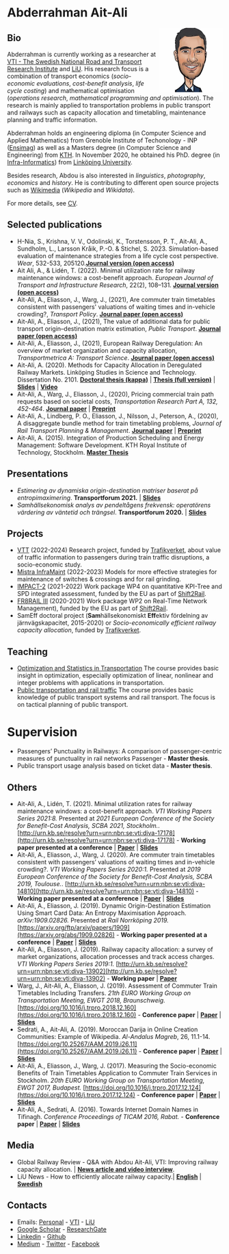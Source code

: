 # Abderrahman Ait-Ali
<img src="https://github.com/abdeaitali/abdeaitali.github.io/raw/master/images/sketch.jpg" width=150 align=right>

## Bio
Abderrahman is currently working as a researcher at [VTI - The Swedish National Road and Transport Research Institute](https://www.vti.se/en/employees/abderrahman-ait-ali) and [LiU](https://liu.se/en/employee/abdai17). His research focus is a combination of transport economics (*socio-economic evaluations*, *cost-benefit analysis*, *life cycle costing*) and mathematical optimisation (*operations research*, *mathematical programming and optimisation*). The research is mainly applied to transportation problems in public transport and railways such as capacity allocation and timetabling, maintenance planning and traffic information.

Abderrahman holds an engineering diploma (in Computer Science and Applied Mathematics) from Grenoble Institute of Techonology - INP ([Ensimag](https://ensimag.grenoble-inp.fr/)) as well as a Masters degree (in Computer Science and Engineering) from [KTH](https://www.kth.se/profile/abde). In November 2020, he obtained his PhD. degree (in [Infra-Informatics](https://liu.se/en/article/forskarutbildning-i-infrainformatik)) from [Linköping University](https://liu.se/en/about-liu).

Besides research, Abdou is also interested in *linguistics*, *photography*, *economics* and *history*. He is contributing to different open source projects such as [Wikimedia](https://meta.wikimedia.org/wiki/User:Abdeaitali) (*Wikipedia* and *Wikidata*).

For more details, see [CV](https://github.com/abdeaitali/abdeaitali.github.io/raw/master/files/cv.pdf).

## Selected publications
* H-Nia, S., Krishna, V. V., Odolinski, K., Torstensson, P. T., Ait-Ali, A., Sundholm, L., Larsson Kråik, P.-O. & Stichel, S. 2023. Simulation-based evaluation of maintenance strategies from a life cycle cost perspective. *Wear*, 532-533, 205120.**[Journal version (open access)](https://doi.org/10.1016/j.wear.2023.205120)**
* Ait Ali, A., & Lidén, T. (2022). Minimal utilization rate for railway maintenance windows: a cost-benefit approach. *European Journal of Transport and Infrastructure Research*, 22(2), 108–131. **[Journal version (open access)](https://doi.org/10.18757/ejtir.2022.22.2.6130)**
* Ait-Ali, A., Eliasson, J., Warg, J., (2021), Are commuter train timetables consistent with passengers' valuations of waiting times and in-vehicle crowding?, *Transport Policy*. **[Journal paper (open access)](https://dx.doi.org/10.1016/j.tranpol.2021.11.025)**
* Ait-Ali, A., Eliasson, J., (2021), The value of additional data for public transport origin–destination matrix estimation, *Public Transport*. **[Journal paper (open access)](https://doi.org/10.1007/s12469-021-00282-0)**
* Ait-Ali, A., Eliasson, J., (2021), European Railway Deregulation: An overview of market organization and capacity allocation, *Transportmetrica A: Transport Science*. **[Journal paper (open access)](https://doi.org/10.1080/23249935.2021.1885521)** 
* Ait-Ali, A. (2020). Methods for Capacity Allocation in Deregulated Railway Markets. Linköping Studies in Science and Technology. Dissertation No. 2101. **[Doctoral thesis (kappa)](https://doi.org/10.3384/diss.diva-170193)** | **[Thesis (full version)](https://github.com/abdeaitali/abdeaitali.github.io/raw/master/files/phdthesis.pdf)** | **[Slides](https://github.com/abdeaitali/abdeaitali.github.io/raw/master/files/slides/phd.pdf)** | **[Video](https://youtu.be/5EsgU053MHU)**
* Ait-Ali, A., Warg, J., Eliasson, J., (2020), Pricing commercial train path requests based on societal costs, *Transportation Research Part A, 132, 452-464*. **[Journal paper](https://doi.org/10.1016/j.tra.2019.12.005)** | **[Preprint](https://github.com/abdeaitali/abdeaitali.github.io/raw/master/files/TP1.pdf)**
* Ait-Ali, A., Lindberg, P. O., Eliasson, J., Nilsson, J., Peterson, A., (2020), A disaggregate bundle method for train timetabling problems, *Journal of Rail Transport Planning & Management*. **[Journal paper](https://doi.org/10.1016/j.jrtpm.2020.100200)** | **[Preprint](https://github.com/abdeaitali/abdeaitali.github.io/raw/master/files/BM.pdf)**
* Ait-Ali, A. (2015). Integration of Production Scheduling and Energy Management: Software Development. KTH Royal Institute of Technology, Stockholm. **[Master Thesis](http://urn.kb.se/resolve?urn=urn:nbn:se:kth:diva-160136)**

## Presentations
* *Estimering av dynamiska origin-destination matriser baserat på entropimaximering*. **Transportforum 2021.** | **[Slides](https://github.com/abdeaitali/abdeaitali.github.io/raw/master/files/slides/tf21.pdf)**
* *Samhällsekonomisk analys av pendeltågens frekvensk: operatörens värdering av väntetid och trängsel*. **Transportforum 2020.** | **[Slides](https://github.com/abdeaitali/abdeaitali.github.io/raw/master/files/slides/tf20.pdf)**

## Projects
* [VTT](https://github.com/abdeaitali/VTT) (2022-2024) Research project, funded by [Trafikverket](https://www.trafikverket.se/), about value of traffic information to passengers during train traffic disruptions, a socio-economic study.
* [Mistra InfraMaint](https://mistrainframaint.se/en/our-projects/) (2022-2023) Models for more effective strategies for maintenance of switches & crossings and for rail grinding.
* [IMPACT-2](https://projects.shift2rail.org/s2r_ipcc_n.aspx?p=IMPACT-2) (2021-2022) Work package WP4 on quantitative KPI-Tree and SPD integrated assessment, funded by the EU as part of [Shift2Rail](https://shift2rail.org/).
* [FR8RAIL III](https://projects.shift2rail.org/s2r_ip5_n.aspx?p=FR8RAIL%20iii) (2020-2021) Work package WP2 on Real-Time Network Management), funded by the EU as part of [Shift2Rail](https://shift2rail.org/).
* SamEff doctoral project (**Sam**hällsekonomiskt **Eff**ektiv fördelning av järnvägskapacitet, 2015-2020) or *Socio-economically efficient railway capacity allocation*, funded by [Trafikverket](https://www.trafikverket.se/).

## Teaching
* [Optimization and Statistics in Transportation](https://studieinfo.liu.se/en/kurs/TNK127/ht-2023) The course provides basic insight in optimization, especially optimization of linear, nonlinear and integer problems with applications in transportation. 
* [Public transportation and rail traffic](https://studieinfo.liu.se/en/kurs/TNK125) The course provides basic knowledge of public transport systems and rail transport. The focus is on tactical planning of public transport.

# Supervision
* Passengers’ Punctuality in Railways: A comparison of passenger-centric measures of punctuality in rail networks Passenger - **Master thesis**.
* Public transport usage analysis based on ticket data - **Master thesis**.

## Others
* Ait-Ali, A., Lidén, T. (2021). Minimal utilization rates for railway maintenance windows: a cost-benefit approach. *VTI Working Papers Series 2021:8.* Presented at *2021 European Conference of the Society for Benefit-Cost Analysis, SCBA 2021, Stockholm.*. [http://urn.kb.se/resolve?urn=urn:nbn:se:vti:diva-17178](http://urn.kb.se/resolve?urn=urn:nbn:se:vti:diva-17178) - **Working paper presented at a conference** | **[Paper](https://github.com/abdeaitali/abdeaitali.github.io/raw/master/files/vtiwps21_8.pdf)** | **[Slides](https://github.com/abdeaitali/abdeaitali.github.io/raw/master/files/slides/scba21.pdf)**
* Ait-Ali, A., Eliasson, J., Warg, J. (2020). Are commuter train timetables consistent with passengers’ valuations of waiting times and in-vehicle crowding?. *VTI Working Papers Series 2020:1.* Presented at *2019 European Conference of the Society for Benefit-Cost Analysis, SCBA 2019, Toulouse.*. [http://urn.kb.se/resolve?urn=urn:nbn:se:vti:diva-14810](http://urn.kb.se/resolve?urn=urn:nbn:se:vti:diva-14810) - **Working paper presented at a conference** | **[Paper](https://github.com/abdeaitali/abdeaitali.github.io/raw/master/files/vtiwps20_1.pdf)** | **[Slides](https://github.com/abdeaitali/abdeaitali.github.io/raw/master/files/slides/scba19.pdf)**
* Ait-Ali, A., Eliasson, J. (2019). Dynamic Origin-Destination Estimation Using Smart Card Data: An Entropy Maximisation Approach. *arXiv:1909.02826.* Presented at *Rail Norrköping 2019.* [https://arxiv.org/ftp/arxiv/papers/1909](https://arxiv.org/abs/1909.02826) - **Working paper presented at a conference** | **[Paper](https://github.com/abdeaitali/abdeaitali.github.io/raw/master/files/odm.pdf)** | **[Slides](https://github.com/abdeaitali/abdeaitali.github.io/raw/master/files/slides/odm.pdf)**
* Ait-Ali, A., Eliasson, J. (2019). Railway capacity allocation: a survey of market organizations, allocation processes and track access charges. *VTI Working Papers Series 2019:1.* [http://urn.kb.se/resolve?urn=urn:nbn:se:vti:diva-13902](http://urn.kb.se/resolve?urn=urn:nbn:se:vti:diva-13902) - **Working paper** | **[Paper](https://github.com/abdeaitali/abdeaitali.github.io/raw/master/files/vtiwps19_1.pdf)**
* Warg, J., Ait-Ali, A., Eliasson, J. (2019). Assessment of Commuter Train Timetables Including Transfers. *21th EURO Working Group on Transportation Meeting, EWGT 2018, Braunschweig.* [https://doi.org/10.1016/j.trpro.2018.12.160](https://doi.org/10.1016/j.trpro.2018.12.160) - **Conference paper** | **[Paper](https://github.com/abdeaitali/abdeaitali.github.io/raw/master/files/ewgt18.pdf)** | **[Slides](https://github.com/abdeaitali/abdeaitali.github.io/raw/master/files/slides/ewgt18.pdf)**
* Sedrati, A., Ait-Ali, A. (2019). Moroccan Darija in Online Creation Communities: Example of Wikipedia. *Al-Andalus Magreb*, 26, 11.1-14. [https://doi.org/10.25267/AAM.2019.i26.11](https://doi.org/10.25267/AAM.2019.i26.11) - **Conference paper** | **[Paper](https://github.com/abdeaitali/abdeaitali.github.io/raw/master/files/darija.pdf)** | **[Slides](https://github.com/abdeaitali/abdeaitali.github.io/raw/master/files/slides/darija.pdf)**
* Ait-Ali, A., Eliasson, J., Warg, J. (2017). Measuring the Socio-economic Benefits of Train Timetables Application to Commuter Train Services in Stockholm. *20th EURO Working Group on Transportation Meeting, EWGT 2017, Budapest.* [https://doi.org/10.1016/j.trpro.2017.12.124](https://doi.org/10.1016/j.trpro.2017.12.124) - **Conference paper** | **[Paper](https://github.com/abdeaitali/abdeaitali.github.io/raw/master/files/ewgt17.pdf)** | **[Slides](https://github.com/abdeaitali/abdeaitali.github.io/raw/master/files/slides/ewgt17.pdf)**
* Ait-Ali, A., Sedrati, A. (2016). Towards Internet Domain Names in Tifinagh. *Conference Proceedings of TICAM 2016, Rabat.* - **Conference paper** | **[Paper](https://github.com/abdeaitali/abdeaitali.github.io/raw/master/files/ticam16.pdf)** | **[Slides](https://github.com/abdeaitali/abdeaitali.github.io/raw/master/files/slides/ticam16.pdf)**

## Media
* Global Railway Review - Q&A with Abdou Ait-Ali, VTI: Improving railway capacity allocation. | **[News article and video interview](https://www.globalrailwayreview.com/video/142846/qa-with-abdou-ait-ali-vti-improving-railway-capacity-allocation/)**.
* LiU News - How to efficiently allocate railway capacity.| **[English](https://liu.se/en/news-item/sa-kan-jarnvagskapacitet-tilldelas-pa-ett-effektivt-satt)** | **[Swedish](https://liu.se/nyhet/sa-kan-jarnvagskapacitet-tilldelas-pa-ett-effektivt-satt)**

## Contacts
* Emails: [Personal](mailto:abde.aitali@protonmail.com) - [VTI](mailto:abderrahman.ait.ali@vti.se) - [LiU](mailto:abderrahman.ait.ali@liu.se)
* [Google Scholar](https://scholar.google.com/citations?user=3t1aBqYAAAAJ&hl=en&authuser=1) - [ResearchGate](https://www.researchgate.net/profile/Abderrahman_Ait-Ali)
* [Linkedin](https://www.linkedin.com/in/abdeaitali/) - [Github](https://github.com/abdeaitali)
* [Medium](https://medium.com/@AbdeAitali) - [Twitter](https://twitter.com/AbdeAitali) - [Facebook](https://www.facebook.com/abde7aitali/)
